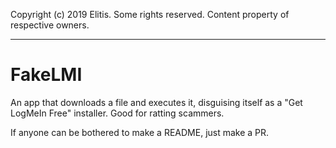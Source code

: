 Copyright (c) 2019 Elitis. Some rights reserved.
Content property of respective owners.

---

# FakeLMI
An app that downloads a file and executes it, disguising itself as a "Get LogMeIn Free" installer. Good for ratting scammers.

If anyone can be bothered to make a README, just make a PR.
